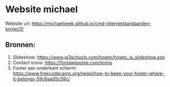 # Website michael
Website url: https://michaelpeek.github.io/cmd-internetstandaarden-project1/

## Bronnen:
1. Slideshow: https://www.w3schools.com/howto/howto_js_slideshow.asp
1. Contact icons: https://fontawesome.com/icons
1. Footer aan onderkant scherm: https://www.freecodecamp.org/news/how-to-keep-your-footer-where-it-belongs-59c6aa05c59c/